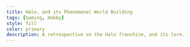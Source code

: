 ```yaml
---
title: Halo, and its Phenomenal World Building
tags: [Gaming, Hobby]
style: fill
color: primary
description: A retrospective on the Halo franchise, and its lore.
---
```



## 